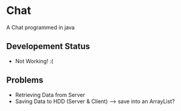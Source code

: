 # Chat
A Chat programmed in java

## Developement Status
- Not Working! :(

## Problems
- Retrieving Data from Server
- Saving Data to HDD (Server & Client) --> save into an ArrayList?
